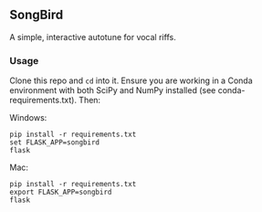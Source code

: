 ## SongBird

A simple, interactive autotune for vocal riffs.

### Usage

Clone this repo and `cd` into it. Ensure you are working in a Conda environment with both SciPy and NumPy installed (see conda-requirements.txt). Then:

Windows:
```
pip install -r requirements.txt
set FLASK_APP=songbird
flask
```
Mac:
```
pip install -r requirements.txt
export FLASK_APP=songbird
flask
```